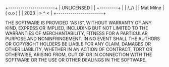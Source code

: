 
 +-----------------------+
 | UNLICENSED            |
 |             +---------+
 |             |  /\_/\  |
 | Mat Milne   | ( o.o ) |
 | 2023        |  > ^ <  |
 +-----------------------+

THE SOFTWARE IS PROVIDED “AS IS”, WITHOUT WARRANTY OF ANY KIND, EXPRESS OR IMPLIED, INCLUDING BUT NOT LIMITED TO THE WARRANTIES OF MERCHANTABILITY, FITNESS FOR A PARTICULAR PURPOSE AND NONINFRINGEMENT. IN NO EVENT SHALL THE AUTHORS OR COPYRIGHT HOLDERS BE LIABLE FOR ANY CLAIM, DAMAGES OR OTHER LIABILITY, WHETHER IN AN ACTION OF CONTRACT, TORT OR OTHERWISE, ARISING FROM, OUT OF OR IN CONNECTION WITH THE SOFTWARE OR THE USE OR OTHER DEALINGS IN THE SOFTWARE.
